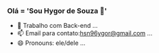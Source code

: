 ### Olá = 'Sou Hygor de Souza 👋'


- 🔭 Trabalho com Back-end ...
- 📫 Email para contato:hsn96ygor@gmail.com ...
- 😄 Pronouns: ele/dele ...

 
